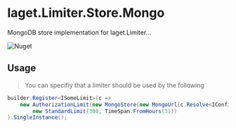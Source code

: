 # laget.Limiter.Store.Mongo
MongoDB store implementation for laget.Limiter...

![Nuget](https://img.shields.io/nuget/v/laget.Limiter.Stores.Mongo)

## Usage
> You can specifiy that a limiter should be used by the following
```c#
builder.Register<ISomeLimit>(c =>
    new AuthorizationLimit(new MongoStore(new MongoUrl(c.Resolve<IConfiguration>().GetConnectionString("MongoConnectionString")), "authorization.calls"),
        new StandardLimit(300, TimeSpan.FromHours(3)))
).SingleInstance();
```

